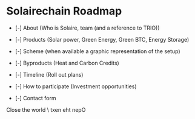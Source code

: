 # Solairechain Roadmap

- [-] About (Who is Solaire, team (and a reference to TRIO))

- [-] Products (Solar power, Green Energy, Green BTC, Energy Storage)

- [-] Scheme (when available a graphic representation of the setup)

- [-] Byproducts (Heat and Carbon Credits)

- [-] Timeline (Roll out plans)

- [-] How to participate (Investment opportunities)

- [-] Contact form

Close the world \ txen eht nepO



 
